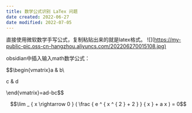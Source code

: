 ```yaml
---
title: 数学公式识别 LaTex 问题
date created: 2022-06-27
date modified: 2022-07-05
---
```

直接使用微软数学手写公式，复制粘贴出来的就是latex格式。
![](<https://my-public-pic.oss-cn-hangzhou.aliyuncs.com/202206270015108.jpg)>

obsidian中插入输入math数学公式：

$$\begin{vmatrix}a & b\\

c & d

\end{vmatrix}=ad-bc$$

$$\lim _ { x \rightarrow 0 } ( \frac { e ^ { x ^ { 2 } + 2 } } { x } + a x ) = 0$$
